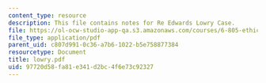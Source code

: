 ```yaml
---
content_type: resource
description: This file contains notes for Re Edwards Lowry Case.
file: https://ol-ocw-studio-app-qa.s3.amazonaws.com/courses/6-805-ethics-and-the-law-on-the-electronic-frontier-fall-2005/97720d58fa81e341d2bc4f6e73c92327_lowry.pdf
file_type: application/pdf
parent_uid: c807d991-0c36-a7b6-1022-b5e758877384
resourcetype: Document
title: lowry.pdf
uid: 97720d58-fa81-e341-d2bc-4f6e73c92327
---
```

